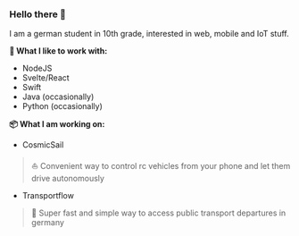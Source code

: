 ### Hello there 👋

I am a german student in 10th grade, interested in web, mobile and IoT stuff.

**💙 What I like to work with:**
- NodeJS
- Svelte/React
- Swift
- Java (occasionally)
- Python (occasionally)

**📦 What I am working on:**


- CosmicSail
> ⛵️ Convenient way to control rc vehicles from your phone and let them drive autonomously 


- Transportflow
> 🦜 Super fast and simple way to access public transport departures in germany 
